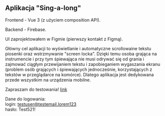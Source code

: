 ## Aplikacja "Sing-a-long"

Frontend - Vue 3 (z użyciem composition API).

Backend - Firebase.

UI zaprojektowałem w Figmie (pierwszy kontakt z Figmą).

Główny cel aplikacji to wyświetlanie i automatyczne scrollowaine tekstu piosenki oraz wstrzmywanie "screen locka". Dzięki temu osoba grająca na instrumencie i przy tym śpiewająca nie musi odrywać się od grania i zajmować ciągłym przewijaniem tekstu i zapobieganiem wygaszania ekranu (problem osób grających i śpiewających jednocześnie, korzystających z tekstów w przeglądarce na komórce). Dlatego aplikacja jest dedykowana przede wszystkim na urządzenia mobilne.

Zapraszam do testowania! [link](https://sing-a-long.web.app/)

Dane do logowania:\
login: testuser@testemail.lorem123\
hasło: Test521!
